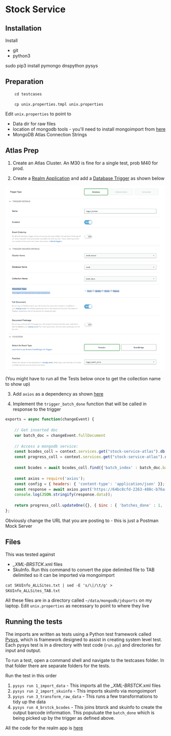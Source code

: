 # Stock Service

## Installation

Install

* git
* python3

sudo pip3 install pymongo dnspython pysys

## Preparation

``` 
    cd testcases

    cp unix.properties.tmpl unix.properties
```

Edit `unix.properties` to point to

* Data dir for raw files
* location of mongodb tools - you'll need to install mongoimport from [here](https://www.mongodb.com/try/download/database-tools) 
* MongoDB Atlas Connection Strings

## Atlas Prep

1. Create an Atlas Cluster. An M30 is fine for a single test, prob M40 for prod.

2. Create a [Realm Application](https://docs.mongodb.com/realm/manage-apps/create/create-with-realm-ui/) and add a [Database Trigger](https://docs.mongodb.com/realm/triggers/database-triggers/) as shown below


![alt text](./img/trigger.png)

(You might have to run all the Tests below once to get the collection name to show up)

3. Add `axios` as a dependency as shown [here](https://docs.mongodb.com/realm/functions/add-external-dependencies/)

4. Implement the `trigger_batch_done` function that will be called in response to the trigger

```js
exports = async function(changeEvent) {

    // Get inserted doc
    var batch_doc = changeEvent.fullDocument

    // Access a mongodb service:
    const bcodes_coll = context.services.get("stock-service-atlas").db("stock").collection("brstck_bcodes");
    const progress_coll = context.services.get("stock-service-atlas").db("stock").collection("batch_progress");
    
    const bcodes = await bcodes_coll.find({'batch_index' : batch_doc.batch_index}).toArray();
    
    const axios = require('axios');
    const config = { headers: { 'content-type': 'application/json' }};
    const response = await axios.post('https://64bc8cfd-2263-488c-b76a-75c230ebbb0f.mock.pstmn.io/JDS_Test', JSON.stringify(bcodes), config);
    console.log(JSON.stringify(response.data));

    return progress_coll.updateOne({}, { $inc : { 'batches_done' : 1, 'bcodes_inserted' : bcodes.length}});
};
```

Obviously change the URL that you are posting to - this is just a Postman Mock Server


## Files

This was tested against

- *_XML-BRSTCK*.xml files
- SkuInfo. Run this command to convert the pipe delimited file to TAB delimited so it can be imported via mongoimport

`cat SKUInfo_ALLSites.txt | sed -E 's/\|/\t/g' > SKUInfo_ALLSites_TAB.txt`

All these files are in a directory called `~/data/mongodb/jdsports` on my laptop. Edit `unix.properties` as necessary to point to where they live

## Running the tests

The imports are written as tests using a Python test framework called [Pysys](https://github.com/pysys-test/pysys-test), which is framework designed to assist in creating system level test. Each pysys test is in a directory with test code (```run.py```) and directories for input and output.

To run a test, open a command shell and navigate to the testcases folder. In that folder there are separate folders for the tests. 

Run the test in this order

1. `pysys run 1_import_data` - This imports all the *_XML-BRSTCK*.xml files
1. `pysys run 2_import_skuinfo` - This imports skuinfo via mongoimport
1. `pysys run 3_transform_raw_data` - This runs a few transformations to tidy up the data
1. `pysys run 4_brstck_bcodes` - This joins btsrck and skuinfo to create the output barcode information. This populuate the `batch_done` which is being picked up by the trigger as defined above.

All the code for the realm app is [here](./realm-app)


